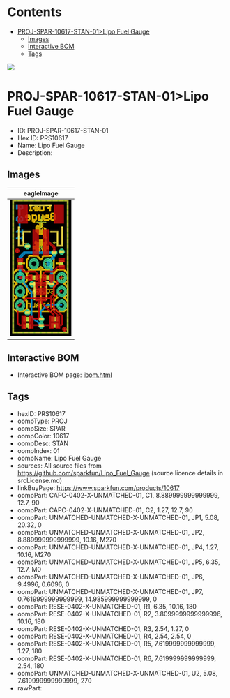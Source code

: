 



Contents
========

* [PROJ-SPAR-10617-STAN-01>Lipo Fuel Gauge](#proj-spar-10617-stan-01lipo-fuel-gauge)
	* [Images](#images)
	* [Interactive BOM](#interactive-bom)
	* [Tags](#tags)
  
![][im]
# PROJ-SPAR-10617-STAN-01>Lipo Fuel Gauge

- ID: PROJ-SPAR-10617-STAN-01
- Hex ID: PRS10617
- Name: Lipo Fuel Gauge
- Description: 

## Images
  
  

|eagleImage|
| :---: |
|[![eagleImage](eagleImage_140.png)](eagleImage_600.png)|

## Interactive BOM

- Interactive BOM page: [ibom.html](kicad/bom/ibom.html)

## Tags

- hexID: PRS10617
- oompType: PROJ
- oompSize: SPAR
- oompColor: 10617
- oompDesc: STAN
- oompIndex: 01
- oompName: Lipo Fuel Gauge
- sources: All source files from https://github.com/sparkfun/Lipo_Fuel_Gauge (source licence details in srcLicense.md)
- linkBuyPage: https://www.sparkfun.com/products/10617
- oompPart: CAPC-0402-X-UNMATCHED-01, C1, 8.889999999999999, 12.7, 90
- oompPart: CAPC-0402-X-UNMATCHED-01, C2, 1.27, 12.7, 90
- oompPart: UNMATCHED-UNMATCHED-X-UNMATCHED-01, JP1, 5.08, 20.32, 0
- oompPart: UNMATCHED-UNMATCHED-X-UNMATCHED-01, JP2, 8.889999999999999, 10.16, M270
- oompPart: UNMATCHED-UNMATCHED-X-UNMATCHED-01, JP4, 1.27, 10.16, M270
- oompPart: UNMATCHED-UNMATCHED-X-UNMATCHED-01, JP5, 6.35, 12.7, M0
- oompPart: UNMATCHED-UNMATCHED-X-UNMATCHED-01, JP6, 9.4996, 0.6096, 0
- oompPart: UNMATCHED-UNMATCHED-X-UNMATCHED-01, JP7, 0.7619999999999999, 14.985999999999999, 0
- oompPart: RESE-0402-X-UNMATCHED-01, R1, 6.35, 10.16, 180
- oompPart: RESE-0402-X-UNMATCHED-01, R2, 3.8099999999999996, 10.16, 180
- oompPart: RESE-0402-X-UNMATCHED-01, R3, 2.54, 1.27, 0
- oompPart: RESE-0402-X-UNMATCHED-01, R4, 2.54, 2.54, 0
- oompPart: RESE-0402-X-UNMATCHED-01, R5, 7.619999999999999, 1.27, 180
- oompPart: RESE-0402-X-UNMATCHED-01, R6, 7.619999999999999, 2.54, 180
- oompPart: UNMATCHED-UNMATCHED-X-UNMATCHED-01, U2, 5.08, 7.619999999999999, 270
- rawPart: 



[im]: eagleImage_450.png

